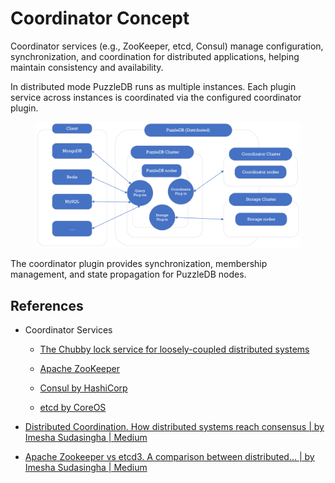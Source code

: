 # Coordinator Concept

Coordinator services (e.g., ZooKeeper, etcd, Consul) manage configuration, synchronization, and coordination for distributed applications, helping maintain consistency and availability.

In distributed mode PuzzleDB runs as multiple instances. Each plugin service across instances is coordinated via the configured coordinator plugin.

<figure>
<img src="img/architecture.png" alt="architecture" />
</figure>

The coordinator plugin provides synchronization, membership management, and state propagation for PuzzleDB nodes.

## References

- Coordinator Services

  - [The Chubby lock service for loosely-coupled distributed systems](https://research.google/pubs/pub41344/)

  - [Apache ZooKeeper](https://zookeeper.apache.org/)

  - [Consul by HashiCorp](https://www.consul.io/)

  - [etcd by CoreOS](https://etcd.io/)

- [Distributed Coordination. How distributed systems reach consensus | by Imesha Sudasingha | Medium](https://loneidealist.medium.com/distributed-coordination-5eb8eabb2ff)

- [Apache Zookeeper vs etcd3. A comparison between distributed… | by Imesha Sudasingha | Medium](https://loneidealist.medium.com/apache-curator-vs-etcd3-9c1362600b26)
